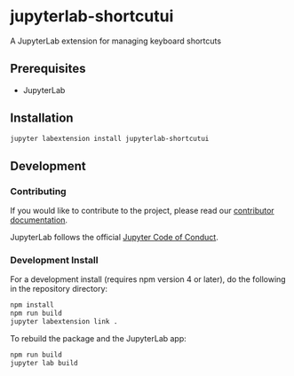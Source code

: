 # jupyterlab-shortcutui

A JupyterLab extension for managing keyboard shortcuts


## Prerequisites

* JupyterLab

## Installation

```bash
jupyter labextension install jupyterlab-shortcutui
```

## Development

### Contributing
If you would like to contribute to the project, please read our [contributor documentation](https://github.com/jupyterlab/jupyterlab/blob/master/CONTRIBUTING.md).  
 
JupyterLab follows the official [Jupyter Code of Conduct](https://github.com/jupyter/governance/blob/master/conduct/code_of_conduct.md).

### Development Install
For a development install (requires npm version 4 or later), do the following in the repository directory:

```bash
npm install
npm run build
jupyter labextension link .
```

To rebuild the package and the JupyterLab app:

```bash
npm run build
jupyter lab build
```

